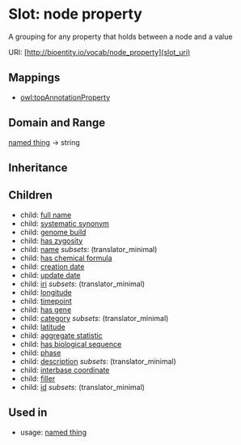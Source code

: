 # Slot: node property


A grouping for any property that holds between a node and a value

URI: [http://bioentity.io/vocab/node_property](slot_uri)
## Mappings

 * [owl:topAnnotationProperty](http://purl.obolibrary.org/obo/owl_topAnnotationProperty)
## Domain and Range

[named thing](NamedThing.md) -> string
## Inheritance

## Children

 *  child: [full name](full_name.md)
 *  child: [systematic synonym](systematic_synonym.md)
 *  child: [genome build](genome_build.md)
 *  child: [has zygosity](has_zygosity.md)
 *  child: [name](name.md) *subsets*: (translator_minimal)
 *  child: [has chemical formula](has_chemical_formula.md)
 *  child: [creation date](creation_date.md)
 *  child: [update date](update_date.md)
 *  child: [iri](iri.md) *subsets*: (translator_minimal)
 *  child: [longitude](longitude.md)
 *  child: [timepoint](timepoint.md)
 *  child: [has gene](has_gene.md)
 *  child: [category](category.md) *subsets*: (translator_minimal)
 *  child: [latitude](latitude.md)
 *  child: [aggregate statistic](aggregate_statistic.md)
 *  child: [has biological sequence](has_biological_sequence.md)
 *  child: [phase](phase.md)
 *  child: [description](description.md) *subsets*: (translator_minimal)
 *  child: [interbase coordinate](interbase_coordinate.md)
 *  child: [filler](filler.md)
 *  child: [id](id.md) *subsets*: (translator_minimal)
## Used in

 *  usage: [named thing](NamedThing.md)
